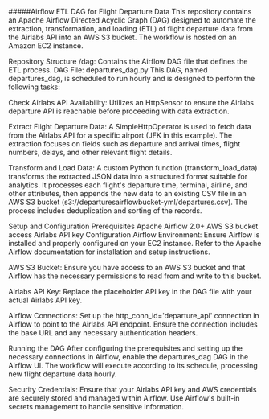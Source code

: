 #####Airflow ETL DAG for Flight Departure Data
This repository contains an Apache Airflow Directed Acyclic Graph (DAG) designed to automate the extraction, transformation, and loading (ETL) of flight departure data from the Airlabs API into an AWS S3 bucket. The workflow is hosted on an Amazon EC2 instance.

Repository Structure
/dag: Contains the Airflow DAG file that defines the ETL process.
DAG File: departures_dag.py
This DAG, named departures_dag, is scheduled to run hourly and is designed to perform the following tasks:

Check Airlabs API Availability: Utilizes an HttpSensor to ensure the Airlabs departure API is reachable before proceeding with data extraction.

Extract Flight Departure Data: A SimpleHttpOperator is used to fetch data from the Airlabs API for a specific airport (JFK in this example). The extraction focuses on fields such as departure and arrival times, flight numbers, delays, and other relevant flight details.

Transform and Load Data: A custom Python function (transform_load_data) transforms the extracted JSON data into a structured format suitable for analytics. It processes each flight's departure time, terminal, airline, and other attributes, then appends the new data to an existing CSV file in an AWS S3 bucket (s3://departuresairflowbucket-yml/departures.csv). The process includes deduplication and sorting of the records.

Setup and Configuration
Prerequisites
Apache Airflow 2.0+
AWS S3 bucket access
Airlabs API key
Configuration
Airflow Environment: Ensure Airflow is installed and properly configured on your EC2 instance. Refer to the Apache Airflow documentation for installation and setup instructions.

AWS S3 Bucket: Ensure you have access to an AWS S3 bucket and that Airflow has the necessary permissions to read from and write to this bucket.

Airlabs API Key: Replace the placeholder API key in the DAG file with your actual Airlabs API key.

Airflow Connections: Set up the http_conn_id='departure_api' connection in Airflow to point to the Airlabs API endpoint. Ensure the connection includes the base URL and any necessary authentication headers.

Running the DAG
After configuring the prerequisites and setting up the necessary connections in Airflow, enable the departures_dag DAG in the Airflow UI. The workflow will execute according to its schedule, processing new flight departure data hourly.

Security
Credentials: Ensure that your Airlabs API key and AWS credentials are securely stored and managed within Airflow. Use Airflow's built-in secrets management to handle sensitive information.
